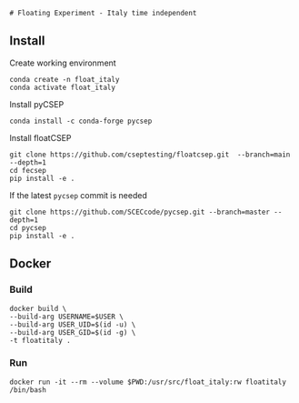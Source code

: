`# Floating Experiment - Italy time independent
`

## Install

Create working environment
```
conda create -n float_italy 
conda activate float_italy
```

Install pyCSEP
```
conda install -c conda-forge pycsep 
```

Install floatCSEP
```
git clone https://github.com/cseptesting/floatcsep.git  --branch=main --depth=1
cd fecsep
pip install -e .
```


If the latest `pycsep` commit is needed
```
git clone https://github.com/SCECcode/pycsep.git --branch=master --depth=1
cd pycsep
pip install -e .
```


## Docker

### Build

```
docker build \
--build-arg USERNAME=$USER \
--build-arg USER_UID=$(id -u) \
--build-arg USER_GID=$(id -g) \
-t floatitaly .
```
### Run

```
docker run -it --rm --volume $PWD:/usr/src/float_italy:rw floatitaly /bin/bash

```